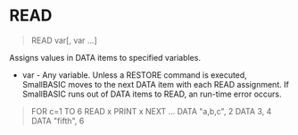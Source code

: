 # READ

> READ var[, var ...]

Assigns values in DATA items to specified variables.


* var - Any variable.
Unless a RESTORE command is executed, SmallBASIC moves to the next DATA item with each READ assignment. If SmallBASIC runs out of DATA items to READ, an run-time error occurs.
> FOR c=1 TO 6
    READ x
    PRINT x
NEXT
...
DATA "a,b,c", 2
DATA 3, 4
DATA "fifth", 6

